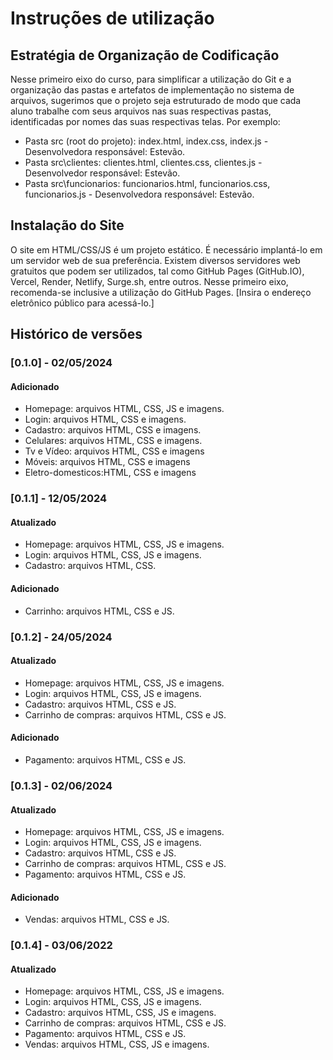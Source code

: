 # Instruções de utilização

## Estratégia de Organização de Codificação 

Nesse primeiro eixo do curso, para simplificar a utilização do Git e a organização das pastas e artefatos de implementação no sistema de arquivos, sugerimos que o projeto seja estruturado de modo que cada aluno trabalhe com seus arquivos nas suas respectivas pastas, identificadas por nomes das suas respectivas telas. Por exemplo:
- Pasta src (root do projeto): index.html, index.css, index.js - Desenvolvedora responsável: Estevão.
- Pasta src\clientes: clientes.html, clientes.css, clientes.js - Desenvolvedor responsável: Estevão.
- Pasta src\funcionarios: funcionarios.html, funcionarios.css, funcionarios.js  - Desenvolvedora responsável: Estevão.

## Instalação do Site

O site em HTML/CSS/JS é um projeto estático. É necessário implantá-lo em um servidor web de sua preferência. Existem diversos servidores web gratuitos que podem ser utilizados, tal como GitHub Pages (GitHub.IO), Vercel, Render, Netlify, Surge.sh, entre outros. Nesse primeiro eixo, recomenda-se inclusive a utilização do GitHub Pages. [Insira o endereço eletrônico público para acessá-lo.] 

## Histórico de versões

### [0.1.0] - 02/05/2024
#### Adicionado
- Homepage: arquivos HTML, CSS, JS e imagens.
- Login: arquivos HTML, CSS e imagens.
- Cadastro: arquivos HTML, CSS e imagens.
- Celulares: arquivos HTML, CSS e imagens.
- Tv e Vídeo: arquivos HTML, CSS e imagens
- Móveis: arquivos HTML, CSS e imagens
- Eletro-domesticos:HTML, CSS e imagens

### [0.1.1] - 12/05/2024
#### Atualizado
- Homepage: arquivos HTML, CSS, JS e imagens.
- Login: arquivos HTML, CSS, JS e imagens.
- Cadastro: arquivos HTML, CSS.

 #### Adicionado
- Carrinho: arquivos HTML, CSS e JS.

### [0.1.2] - 24/05/2024
#### Atualizado
- Homepage: arquivos HTML, CSS, JS e imagens.
- Login: arquivos HTML, CSS, JS e imagens.
- Cadastro: arquivos HTML, CSS e JS.
- Carrinho de compras: arquivos HTML, CSS e JS.

 #### Adicionado
- Pagamento: arquivos HTML, CSS e JS.


### [0.1.3] - 02/06/2024
#### Atualizado
- Homepage: arquivos HTML, CSS, JS e imagens.
- Login: arquivos HTML, CSS, JS e imagens.
- Cadastro: arquivos HTML, CSS e JS.
- Carrinho de compras: arquivos HTML, CSS e JS.
- Pagamento: arquivos HTML, CSS e JS.


 #### Adicionado
- Vendas: arquivos HTML, CSS e JS.


### [0.1.4] - 03/06/2022
#### Atualizado
- Homepage: arquivos HTML, CSS, JS e imagens.
- Login: arquivos HTML, CSS, JS e imagens.
- Cadastro: arquivos HTML, CSS, JS e imagens.
- Carrinho de compras: arquivos HTML, CSS e JS.
- Pagamento: arquivos HTML, CSS e JS.
- Vendas: arquivos HTML, CSS, JS e imagens.

  
